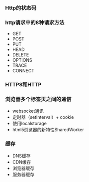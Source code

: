 ### Http的状态码

### http请求中的8种请求方法

* GET
* POST
* PUT
* HEAD
* DELETE
* OPTIONS
* TRACE
* CONNECT

### HTTPS和HTTP

### 浏览器多个标签页之间的通信

* websocket通讯
* 定时器（setInterval）+ cookie
* 使用localstorage
* html5浏览器的新特性SharedWorker

### 缓存

* DNS缓存
* CDN缓存
* 浏览器缓存
* 服务器缓存